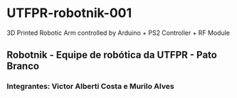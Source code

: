 # UTFPR-robotnik-001
3D Printed Robotic Arm controlled by Arduino + PS2 Controller + RF Module

## Robotnik - Equipe de robótica da UTFPR - Pato Branco
### Integrantes: Victor Alberti Costa e Murilo Alves
